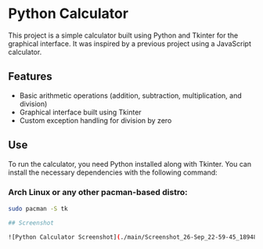 # Python Calculator

This project is a simple calculator built using Python and Tkinter for the graphical interface. It was inspired by a previous project using a JavaScript calculator.

## Features
- Basic arithmetic operations (addition, subtraction, multiplication, and division)
- Graphical interface built using Tkinter
- Custom exception handling for division by zero

## Use

To run the calculator, you need Python installed along with Tkinter. You can install the necessary dependencies with the following command:

### Arch Linux or any other pacman-based distro:
```bash
sudo pacman -S tk

## Screenshot

![Python Calculator Screenshot](./main/Screenshot_26-Sep_22-59-45_18948.png)


